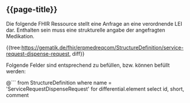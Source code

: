 ## {{page-title}}

Die folgende FHIR Ressource stellt eine Anfrage an eine verordnende LEI dar. Enthalten sein muss eine strukturelle angabe der angefragten Medikation.

{{tree:https://gematik.de/fhir/erpmedreqcom/StructureDefinition/service-request-dispense-request, diff}}

Folgende Felder sind entsprechend zu befüllen, bzw. können befüllt werden:

@```
from StructureDefinition
where name = 'ServiceRequestDispenseRequest'
for differential.element
    select id, short, comment
```